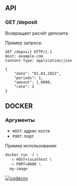 ## API

### GET /deposit

Возвращает расчёт депозита.

Пример запроса:

```http
GET /deposit HTTP/1.1
Host: example.com
Content-Type: application/json

{
    "date": "01.01.2022",
    "periods": 1,
    "amount": 1_0000,
    "rate": 2
}
```

## DOCKER

### Аргументы

* `HOST`: адрес хоста
* `PORT`: порт

Пример использования:

```bash
docker run -d \
  -e HOST=localhost \
  -e PORT=8080 \
  my-image
```

[![codecov](https://codecov.io/gh/Ar-b-ra/REST_Test/branch/master/graph/badge.svg)](https://codecov.io/gh/Ar-b-ra/REST_Test)